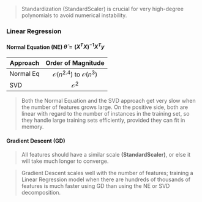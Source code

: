 > Standardization (StandardScaler) is crucial for very high-degree polynomials to avoid numerical instability.

### Linear Regression 
#### Normal Equation (NE) $\hat\theta=(X^TX)^{-1}X^Ty$
Approach|Order of Magnitude
---|:---:
Normal Eq|$\mathcal{O}(n^{2.4})$ to $\mathcal{O}(n^{3})$ 
SVD|$\mathcal{O}^{2}$

>Both the Normal Equation and the SVD approach get very slow when the number of features grows large. On the positive side, both are linear with regard to the number of instances in the training set, so they handle large training
sets efficiently, provided they can fit in memory.

#### Gradient Descent (GD)
> All features should have a similar scale **(StandardScaler)**, or else it will take much longer to converge.

> Gradient Descent scales well with the number of features; training a Linear Regression model when there are hundreds of thousands of features is much faster using GD than using the NE or SVD decomposition.

